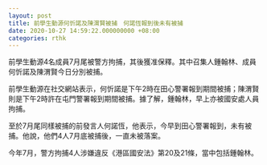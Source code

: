 ```yaml
---
layout: post
title: 前學生動源何忻諾及陳渭賢被捕　何諾恆報到後未有被捕
date: 2020-10-27 14:59:22.000000000 +08:00
categories: rthk
---
```


前學生動源4名成員7月尾被警方拘捕，其後獲准保釋。其中召集人鍾翰林、成員何忻諾及陳渭賢今日分別被捕。

前學生動源在社交網站表示，何忻諾是下午2時在田心警署報到期間被捕；陳渭賢則是下午2時許在屯門警署報到期間被捕。據了解，鍾翰林，早上亦被國安處人員拘捕。

至於7月尾同樣被捕的前發言人何諾恆，他表示，今早到田心警署報到，未有被捕。他說，他們4人7月底被捕後，一直未被落案。

今年7月，警方拘捕4人涉嫌違反《港區國安法》第20及21條，當中包括鍾翰林。
